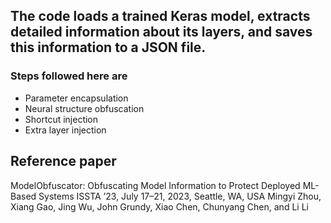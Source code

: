 ## The code loads a trained Keras model, extracts detailed information about its layers, and saves this information to a JSON file.

### Steps followed here are
- Parameter encapsulation
- Neural structure obfuscation
- Shortcut injection
- Extra layer injection

## Reference paper
ModelObfuscator: Obfuscating Model Information to Protect Deployed ML-Based Systems
ISSTA ’23, July 17–21, 2023, Seattle, WA, USA Mingyi Zhou, Xiang Gao, Jing Wu, John Grundy, Xiao Chen, Chunyang Chen, and Li Li
